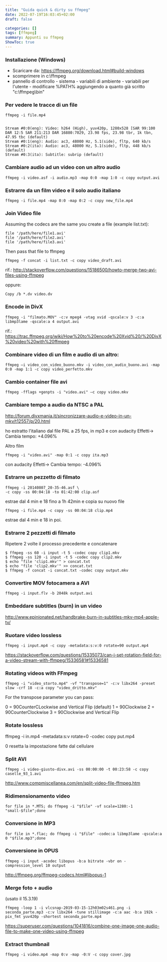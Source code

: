 ```yaml
---
title: "Guida quick & dirty su ffmpeg"
date: 2022-07-19T16:03:45+02:00
draft: false

categories: []
tags: [ffmpeg]
summary: Appunti su ffmpeg
ShowToc: true
---
```


### Installazione (Windows)

- Scaricare da: https://ffmpeg.org/download.html#build-windows
- scomprimere in c:\ffmpeg
- pannello di controllo - sistema - variabili di ambiente - variabili per l'utente - modificare %PATH% aggiungendo a quanto già scritto "c:\ffmpeg\bin"

### Per vedere le tracce di un file

```
ffmpeg -i file.mp4 


Stream #0:0(eng): Video: h264 (High), yuv420p, 1280x528 [SAR 99:100 DAR 12:5 SAR 211:213 DAR 16880:7029, 23.98 fps, 23.98 tbr, 1k tbn, 47.95 tbc (default)
Stream #0:1(eng): Audio: ac3, 48000 Hz, 5.1(side), fltp, 640 kb/s
Stream #0:2(ita): Audio: ac3, 48000 Hz, 5.1(side), fltp, 448 kb/s (default)
Stream #0:3(ita): Subtitle: subrip (default)
```
### Cambiare audio ad un video con un altro audio

```
ffmpeg -i video.asf -i audio.mp3 -map 0:0 -map 1:0 -c copy output.avi
```

### Estrarre da un film video e il solo audio italiano

```
ffmpeg -i file.mp4 -map 0:0 -map 0:2 -c copy new_file.mp4
```

### Join Video file

Assuming the codecs are the same you create a file (example list.txt):
```
file '/path/here/file1.avi'
file '/path/here/file2.avi'
file '/path/here/file3.avi'
```
Then pass that file to ffmpeg
```
ffmpeg -f concat -i list.txt -c copy video_draft.avi
```
rif.: http://stackoverflow.com/questions/15186500/howto-merge-two-avi-files-using-ffmpeg

oppure:
```
Copy /b *.dv video.dv
```

### Encode in DivX

```
ffmpeg -i "filmato.MOV" -c:v mpeg4 -vtag xvid -qscale:v 3 -c:a libmp3lame -qscale:a 4 output.avi
```

rif.: https://trac.ffmpeg.org/wiki/How%20to%20encode%20Xvid%20/%20DivX%20video%20with%20ffmpeg

### Combinare video di un film e audio di un altro:

```
ffmpeg –i video_con_video_buono.mkv -i video_con_audio_buono.avi -map 0:0 -map 1:1 -c copy video_perfetto.mkv
```

### Cambio container file avi

```
ffmpeg -fflags +genpts -i "video.avi" –c copy video.mkv
```

### Cambiare tempo a audio da NTSC a PAL

http://forum.divxmania.it/sincronizzare-audio-e-video-in-un-mkv/t12557/p/20.html

ho estratto l’italiano dal file PAL a 25 fps, in mp3 e con audacity Effetti-> Cambia tempo: +4.096%

Altro film
```
ffmpeg -i "video.avi" -map 0:1 -c copy ita.mp3
```
con audacity Effetti-> Cambia tempo: -4.096%

### Estrarre un pezzetto di filmato
```
ffmpeg -i 20140807_20-35-46.asf \
-c copy -ss 00:04:18 -to 01:42:00 clip.asf
```
estrae dal 4 min e 18 fino a 1h 42min e copia su nuovo file
```
ffmpeg -i file.mp4 -c copy -ss 00:04:18 clip.mp4
```
estrae dal 4 min e 18 in poi.

### Estrarre 2 pezzetti di filmato

Ripetere 2 volte il processo precedente e concatenare
```
$ ffmpeg -ss 60 -i input -t 5 -codec copy clip1.mkv
$ ffmpeg -ss 120 -i input -t 5 -codec copy clip2.mkv
$ echo "file 'clip1.mkv'" > concat.txt
$ echo "file 'clip2.mkv'" >> concat.txt
$ ffmpeg -f concat -i concat.txt -codec copy output.mkv
```

### Convertire MOV fotocamera a AVI

```
ffmpeg -i input.flv -b 2048k output.avi
```

### Embeddare subtitles (burn) in un video

http://www.epinionated.net/handbrake-burn-in-subtitles-mkv-mp4-apple-tv/

### Ruotare video lossless

```
ffmpeg -i input.mp4 -c copy -metadata:s:v:0 rotate=90 output.mp4
```

https://stackoverflow.com/questions/15335073/can-i-set-rotation-field-for-a-video-stream-with-ffmpeg/15336581#15336581

### Rotating videos with FFmpeg

```
ffmpeg -i "video_storto.mp4" -vf "transpose=1" -c:v libx264 -preset slow -crf 18 -c:a copy "video_dritto.mkv"
```
For the transpose parameter you can pass:

0 = 90CounterCLockwise and Vertical Flip (default)
1 = 90Clockwise
2 = 90CounterClockwise
3 = 90Clockwise and Vertical Flip

### Rotate lossless
ffmpeg -i in.mp4 -metadata:s:v rotate=0 -codec copy put.mp4

0 resetta la impostazione fatte dal cellulare

### Split AVI
```
ffmpeg -i video-giusto-divx.avi -ss 00:00:00 -t 00:23:58 -c copy caselle_93_1.avi
```
http://www.compmiscellanea.com/en/split-video-file-ffmpeg.htm


### Ridimensionamento video
```
for file in *.MTS; do ffmpeg -i "$file" -vf scale=1280:-1 "small-$file";done
```

### Conversione in MP3
```
for file in *.flac; do ffmpeg -i "$file" -codec:a libmp3lame -qscale:a 0 "$file.mp3";done
```
### Conversione in OPUS
```
ffmpeg -i input -acodec libopus -b:a bitrate -vbr on -compression_level 10 output
```
http://ffmpeg.org/ffmpeg-codecs.html#libopus-1

### Merge foto + audio

(usato il 15.3.19)
```
ffmpeg -loop 1 -i vlcsnap-2019-03-15-12h03m02s461.png -i seconda_parte.mp3 -c:v libx264 -tune stillimage -c:a aac -b:a 192k -pix_fmt yuv420p -shortest seconda_parte.mp4
```
https://superuser.com/questions/1041816/combine-one-image-one-audio-file-to-make-one-video-using-ffmpeg

### Extract thumbnail

```
ffmpeg -i video.mp4 -map 0:v -map -0:V -c copy cover.jpg
```
